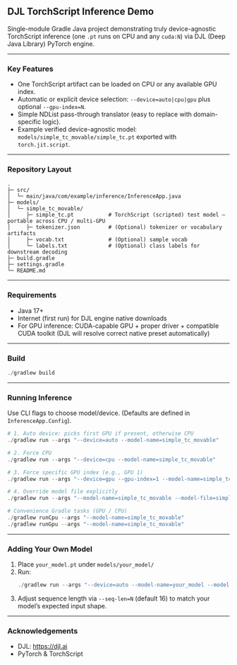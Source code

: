 ## DJL TorchScript Inference Demo

Single-module Gradle Java project demonstrating truly device-agnostic TorchScript inference (one `.pt` runs on CPU and any `cuda:N`) via DJL (Deep Java Library) PyTorch engine.

---
### Key Features
- One TorchScript artifact can be loaded on CPU or any available GPU index.
- Automatic or explicit device selection: `--device=auto|cpu|gpu` plus optional `--gpu-index=N`.
- Simple NDList pass-through translator (easy to replace with domain-specific logic).
- Example verified device-agnostic model: `models/simple_tc_movable/simple_tc.pt` exported with `torch.jit.script`.

---
### Repository Layout
```
.
├─ src/
│  └─ main/java/com/example/inference/InferenceApp.java
├─ models/
│  └─ simple_tc_movable/
│     ├─ simple_tc.pt           # TorchScript (scripted) test model – portable across CPU / multi-GPU
│     ├─ tokenizer.json         # (Optional) tokenizer or vocabulary artifacts
│     ├─ vocab.txt              # (Optional) sample vocab
│     └─ labels.txt             # (Optional) class labels for downstream decoding
├─ build.gradle
├─ settings.gradle
└─ README.md
```

---
### Requirements
- Java 17+
- Internet (first run) for DJL engine native downloads
- For GPU inference: CUDA-capable GPU + proper driver + compatible CUDA toolkit (DJL will resolve correct native preset automatically)

---
### Build
```powershell
./gradlew build
```

---
### Running Inference
Use CLI flags to choose model/device. (Defaults are defined in `InferenceApp.Config`).

```powershell
# 1. Auto device: picks first GPU if present, otherwise CPU
./gradlew run --args "--device=auto --model-name=simple_tc_movable"

# 2. Force CPU
./gradlew run --args "--device=cpu --model-name=simple_tc_movable"

# 3. Force specific GPU index (e.g., GPU 1)
./gradlew run --args "--device=gpu --gpu-index=1 --model-name=simple_tc_movable"

# 4. Override model file explicitly
./gradlew run --args "--model-name=simple_tc_movable --model-file=simple_tc.pt"

# Convenience Gradle tasks (GPU / CPU)
./gradlew runCpu --args "--model-name=simple_tc_movable"
./gradlew runGpu --args "--model-name=simple_tc_movable"
```

---
### Adding Your Own Model
1. Place `your_model.pt` under `models/your_model/`
2. Run:
	```powershell
	./gradlew run --args "--device=auto --model-name=your_model --model-file=your_model.pt"
	```
3. Adjust sequence length via `--seq-len=N` (default 16) to match your model’s expected input shape.

---
### Acknowledgements
- DJL: https://djl.ai
- PyTorch & TorchScript
